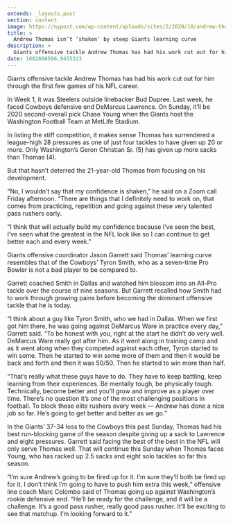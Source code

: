 ```yaml
--- 
extends: _layouts.post 
section: content 
image: https://nypost.com/wp-content/uploads/sites/2/2020/10/andrew-thomas-giants-sacks-learning-curve-rookie.jpg?quality=90&strip=all&w=1200 
title: > 
  Andrew Thomas isn’t ‘shaken’ by steep Giants learning curve 
description: > 
  Giants offensive tackle Andrew Thomas has had his work cut out for him through the first few games of his NFL career.On Sunday, it’ll be 2020 second-overall pick Chase Young when the Giants host the Washington Football Team at MetLife Stadium.Garrett coached Smith in Dallas and watched him blossom into an All-Pro tackle over the course of nine seasons.Garrett said facing the best of the best in the NFL will only serve Thomas well.I don’t think I’m going to have to push him extra this week,” offensive line coach Marc Colombo said of Thomas going up against Washington’s rookie defensive end. 
date: 1602896596.9455323 
--- 
```

Giants offensive tackle Andrew Thomas has had his work cut out for him through the first few games of his NFL career.

In Week 1, it was Steelers outside linebacker Bud Dupree. Last week, he faced Cowboys defensive end DeMarcus Lawrence. On Sunday, it’ll be 2020 second-overall pick Chase Young when the Giants host the Washington Football Team at MetLife Stadium.

In listing the stiff competition, it makes sense Thomas has surrendered a league-high 28 pressures as one of just four tackles to have given up 20 or more. Only Washington’s Geron Christian Sr. (5) has given up more sacks than Thomas (4).

But that hasn’t deterred the 21-year-old Thomas from focusing on his development.

“No, I wouldn’t say that my confidence is shaken,” he said on a Zoom call Friday afternoon. “There are things that I definitely need to work on, that comes from practicing, repetition and going against these very talented pass rushers early.

“I think that will actually build my confidence because I’ve seen the best, I’ve seen what the greatest in the NFL look like so I can continue to get better each and every week.”

Giants offensive coordinator Jason Garrett said Thomas’ learning curve resembles that of the Cowboys’ Tyron Smith, who as a seven-time Pro Bowler is not a bad player to be compared to.

Garrett coached Smith in Dallas and watched him blossom into an All-Pro tackle over the course of nine seasons. But Garrett recalled how Smith had to work through growing pains before becoming the dominant offensive tackle that he is today.

“I think about a guy like Tyron Smith, who we had in Dallas. When we first got him there, he was going against DeMarcus Ware in practice every day,” Garrett said. “To be honest with you, right at the start he didn’t do very well. DeMarcus Ware really got after him. As it went along in training camp and as it went along when they competed against each other, Tyron started to win some. Then he started to win some more of them and then it would be back and forth and then it was 50/50. Then he started to win more than half.

“That’s really what these guys have to do. They have to keep battling, keep learning from their experiences. Be mentally tough, be physically tough. Technically, become better and you’ll grow and improve as a player over time. There’s no question it’s one of the most challenging positions in football. To block these elite rushers every week — Andrew has done a nice job so far. He’s going to get better and better as we go.”

In the Giants’ 37-34 loss to the Cowboys this past Sunday, Thomas had his best run-blocking game of the season despite giving up a sack to Lawrence and eight pressures. Garrett said facing the best of the best in the NFL will only serve Thomas well. That will continue this Sunday when Thomas faces Young, who has racked up 2.5 sacks and eight solo tackles so far this season.

“I’m sure Andrew’s going to be fired up for it. I’m sure they’ll both be fired up for it. I don’t think I’m going to have to push him extra this week,” offensive line coach Marc Colombo said of Thomas going up against Washington’s rookie defensive end. “He’ll be ready for the challenge, and it will be a challenge. It’s a good pass rusher, really good pass rusher. It’ll be exciting to see that matchup. I’m looking forward to it.”